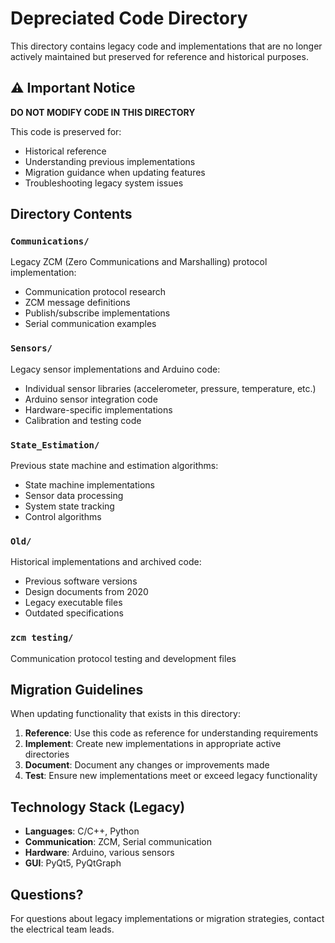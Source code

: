 # Depreciated Code Directory

This directory contains legacy code and implementations that are no longer actively maintained but preserved for reference and historical purposes.

## ⚠️ Important Notice

**DO NOT MODIFY CODE IN THIS DIRECTORY**

This code is preserved for:
- Historical reference
- Understanding previous implementations
- Migration guidance when updating features
- Troubleshooting legacy system issues

## Directory Contents

### `Communications/`
Legacy ZCM (Zero Communications and Marshalling) protocol implementation:
- Communication protocol research
- ZCM message definitions
- Publish/subscribe implementations
- Serial communication examples

### `Sensors/`
Legacy sensor implementations and Arduino code:
- Individual sensor libraries (accelerometer, pressure, temperature, etc.)
- Arduino sensor integration code
- Hardware-specific implementations
- Calibration and testing code

### `State_Estimation/`
Previous state machine and estimation algorithms:
- State machine implementations
- Sensor data processing
- System state tracking
- Control algorithms

### `Old/`
Historical implementations and archived code:
- Previous software versions
- Design documents from 2020
- Legacy executable files
- Outdated specifications

### `zcm testing/`
Communication protocol testing and development files

## Migration Guidelines

When updating functionality that exists in this directory:

1. **Reference**: Use this code as reference for understanding requirements
2. **Implement**: Create new implementations in appropriate active directories
3. **Document**: Document any changes or improvements made
4. **Test**: Ensure new implementations meet or exceed legacy functionality

## Technology Stack (Legacy)

- **Languages**: C/C++, Python
- **Communication**: ZCM, Serial communication
- **Hardware**: Arduino, various sensors
- **GUI**: PyQt5, PyQtGraph

## Questions?

For questions about legacy implementations or migration strategies, contact the electrical team leads.